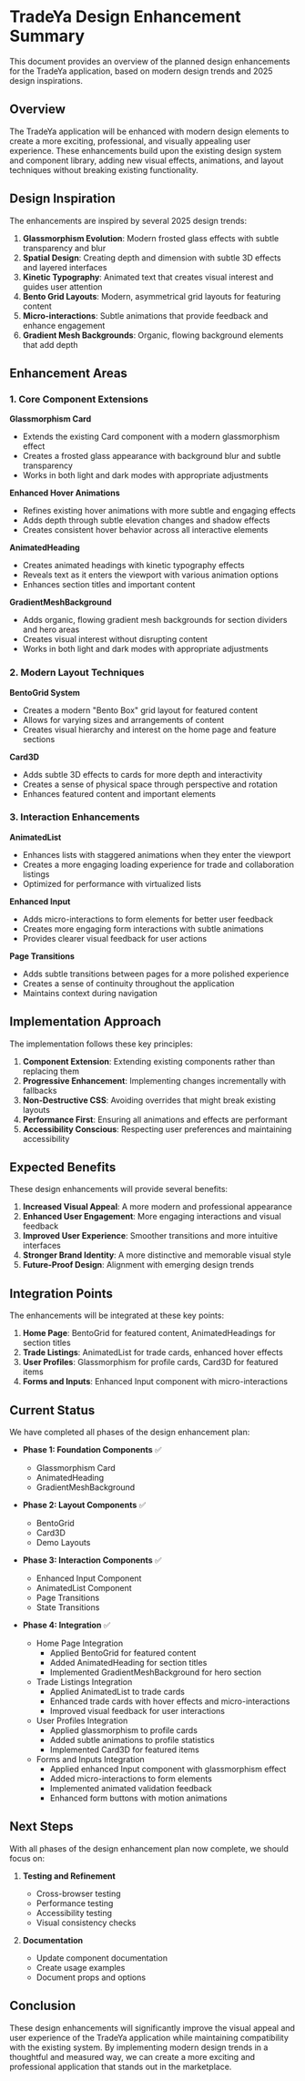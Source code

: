 # TradeYa Design Enhancement Summary

This document provides an overview of the planned design enhancements for the TradeYa application, based on modern design trends and 2025 design inspirations.

## Overview

The TradeYa application will be enhanced with modern design elements to create a more exciting, professional, and visually appealing user experience. These enhancements build upon the existing design system and component library, adding new visual effects, animations, and layout techniques without breaking existing functionality.

## Design Inspiration

The enhancements are inspired by several 2025 design trends:

1. **Glassmorphism Evolution**: Modern frosted glass effects with subtle transparency and blur
2. **Spatial Design**: Creating depth and dimension with subtle 3D effects and layered interfaces
3. **Kinetic Typography**: Animated text that creates visual interest and guides user attention
4. **Bento Grid Layouts**: Modern, asymmetrical grid layouts for featuring content
5. **Micro-interactions**: Subtle animations that provide feedback and enhance engagement
6. **Gradient Mesh Backgrounds**: Organic, flowing background elements that add depth

## Enhancement Areas

### 1. Core Component Extensions

**Glassmorphism Card**
- Extends the existing Card component with a modern glassmorphism effect
- Creates a frosted glass appearance with background blur and subtle transparency
- Works in both light and dark modes with appropriate adjustments

**Enhanced Hover Animations**
- Refines existing hover animations with more subtle and engaging effects
- Adds depth through subtle elevation changes and shadow effects
- Creates consistent hover behavior across all interactive elements

**AnimatedHeading**
- Creates animated headings with kinetic typography effects
- Reveals text as it enters the viewport with various animation options
- Enhances section titles and important content

**GradientMeshBackground**
- Adds organic, flowing gradient mesh backgrounds for section dividers and hero areas
- Creates visual interest without disrupting content
- Works in both light and dark modes with appropriate adjustments

### 2. Modern Layout Techniques

**BentoGrid System**
- Creates a modern "Bento Box" grid layout for featured content
- Allows for varying sizes and arrangements of content
- Creates visual hierarchy and interest on the home page and feature sections

**Card3D**
- Adds subtle 3D effects to cards for more depth and interactivity
- Creates a sense of physical space through perspective and rotation
- Enhances featured content and important elements

### 3. Interaction Enhancements

**AnimatedList**
- Enhances lists with staggered animations when they enter the viewport
- Creates a more engaging loading experience for trade and collaboration listings
- Optimized for performance with virtualized lists

**Enhanced Input**
- Adds micro-interactions to form elements for better user feedback
- Creates more engaging form interactions with subtle animations
- Provides clearer visual feedback for user actions

**Page Transitions**
- Adds subtle transitions between pages for a more polished experience
- Creates a sense of continuity throughout the application
- Maintains context during navigation

## Implementation Approach

The implementation follows these key principles:

1. **Component Extension**: Extending existing components rather than replacing them
2. **Progressive Enhancement**: Implementing changes incrementally with fallbacks
3. **Non-Destructive CSS**: Avoiding overrides that might break existing layouts
4. **Performance First**: Ensuring all animations and effects are performant
5. **Accessibility Conscious**: Respecting user preferences and maintaining accessibility

## Expected Benefits

These design enhancements will provide several benefits:

1. **Increased Visual Appeal**: A more modern and professional appearance
2. **Enhanced User Engagement**: More engaging interactions and visual feedback
3. **Improved User Experience**: Smoother transitions and more intuitive interfaces
4. **Stronger Brand Identity**: A more distinctive and memorable visual style
5. **Future-Proof Design**: Alignment with emerging design trends

## Integration Points

The enhancements will be integrated at these key points:

1. **Home Page**: BentoGrid for featured content, AnimatedHeadings for section titles
2. **Trade Listings**: AnimatedList for trade cards, enhanced hover effects
3. **User Profiles**: Glassmorphism for profile cards, Card3D for featured items
4. **Forms and Inputs**: Enhanced Input component with micro-interactions

## Current Status

We have completed all phases of the design enhancement plan:

- **Phase 1: Foundation Components** ✅
  - Glassmorphism Card
  - AnimatedHeading
  - GradientMeshBackground

- **Phase 2: Layout Components** ✅
  - BentoGrid
  - Card3D
  - Demo Layouts

- **Phase 3: Interaction Components** ✅
  - Enhanced Input Component
  - AnimatedList Component
  - Page Transitions
  - State Transitions

- **Phase 4: Integration** ✅
  - Home Page Integration
    - Applied BentoGrid for featured content
    - Added AnimatedHeading for section titles
    - Implemented GradientMeshBackground for hero section
  - Trade Listings Integration
    - Applied AnimatedList to trade cards
    - Enhanced trade cards with hover effects and micro-interactions
    - Improved visual feedback for user interactions
  - User Profiles Integration
    - Applied glassmorphism to profile cards
    - Added subtle animations to profile statistics
    - Implemented Card3D for featured items
  - Forms and Inputs Integration
    - Applied enhanced Input component with glassmorphism effect
    - Added micro-interactions to form elements
    - Implemented animated validation feedback
    - Enhanced form buttons with motion animations

## Next Steps

With all phases of the design enhancement plan now complete, we should focus on:

1. **Testing and Refinement**
   - Cross-browser testing
   - Performance testing
   - Accessibility testing
   - Visual consistency checks

2. **Documentation**
   - Update component documentation
   - Create usage examples
   - Document props and options

## Conclusion

These design enhancements will significantly improve the visual appeal and user experience of the TradeYa application while maintaining compatibility with the existing system. By implementing modern design trends in a thoughtful and measured way, we can create a more exciting and professional application that stands out in the marketplace.
